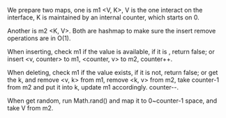 
We prepare two maps, one is m1 <V, K>, V is the one interact on the interface, K is maintained by an internal counter, which starts on 0.    

Another is m2 <K, V>. Both are hashmap to make sure the insert remove operations are in O(1).   

When inserting, check m1 if the value is available, if it is , return false; or insert <v, counter> to m1, <counter, v> to m2, counter++.  

When deleting, check m1 if the value exists, if it is not, return false; or get the k, and remove <v, k> from m1, remove <k, v> from m2,  take counter-1 from m2 and put it into k,  update m1 accordingly.  counter--.   

When get random, run Math.rand() and map it to 0~counter-1 space, and take V from m2.   

